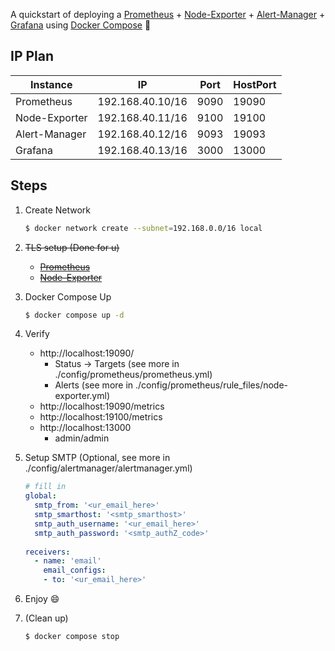 A quickstart of deploying a [Prometheus](https://prometheus.io/) + [Node-Exporter](https://github.com/prometheus/node_exporter) + [Alert-Manager](https://prometheus.io/docs/alerting/latest/alertmanager/) + [Grafana](https://grafana.com/) using [Docker Compose](https://docs.docker.com/compose/) :whale2:

## IP Plan

| Instance      | IP               | Port | HostPort |
| ------------- | ---------------- | ---- | -------- |
| Prometheus    | 192.168.40.10/16 | 9090 | 19090    |
| Node-Exporter | 192.168.40.11/16 | 9100 | 19100    |
| Alert-Manager | 192.168.40.12/16 | 9093 | 19093    |
| Grafana       | 192.168.40.13/16 | 3000 | 13000    |

## Steps

1. Create Network

   ```bash
   $ docker network create --subnet=192.168.0.0/16 local
   ```

2. ~~TLS setup (Done for u)~~

   - ~~[Prometheus](https://www.prometheus.io/docs/guides/tls-encryption/)~~
   - ~~[Node-Exporter](https://github.com/prometheus/node_exporter?tab=readme-ov-file#tls-endpoint)~~

3. Docker Compose Up

   ```bash
   $ docker compose up -d
   ```

4. Verify

   - http://localhost:19090/
     - Status → Targets (see more in ./config/prometheus/prometheus.yml)
     - Alerts (see more in ./config/prometheus/rule_files/node-exporter.yml)
   - http://localhost:19090/metrics
   - http://localhost:19100/metrics
   - http://localhost:13000
     - admin/admin

5. Setup SMTP (Optional, see more in ./config/alertmanager/alertmanager.yml)

   ```yaml
   # fill in
   global:
     smtp_from: '<ur_email_here>'
     smtp_smarthost: '<smtp_smarthost>'
     smtp_auth_username: '<ur_email_here>'
     smtp_auth_password: '<smtp_authZ_code>'
     
   receivers:
     - name: 'email'
       email_configs:
       - to: '<ur_email_here>'
   ```

6. Enjoy :smile:

7. (Clean up)

   ```bash
   $ docker compose stop
   ```


